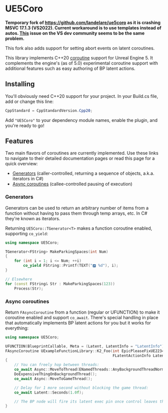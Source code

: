 # UE5Coro

**Temporary fork of https://github.com/landelare/ue5coro as it is crashing MSVC 17.1.3 (VS2022). Current workaround is to use templates instead of autos. [This](https://developercommunity.visualstudio.com/t/fatal-error-c1001-internal-compiler-error-compiler-9/1669485) issue on the VS dev community seems to be the same problem.**

This fork also adds support for setting abort events on latent coroutines.

This library implements C++20
[coroutine](https://en.cppreference.com/w/cpp/language/coroutines) support for
Unreal Engine 5. It complements the engine's (as of 5.0) experimental coroutine
support with additional features such as easy authoring of BP latent actions.

## Installing

You'll obviously need C\+\+20 support for your project.
In your Build.cs file, add or change this line:
```c#
CppStandard = CppStandardVersion.Cpp20;
```
Add `"UE5Coro"` to your dependency module names, enable the plugin, and you're
ready to go!

## Features

Two main flavors of coroutines are currently implemented.
Use these links to navigate to their detailed documentation pages or read this
page for a quick overview:

* [Generators](Docs/Generator.md) (caller-controlled, returning a sequence of
                                   objects, a.k.a. iterators in C#)
* [Async coroutines](Docs/Async.md) (callee-controlled pausing of execution)

### Generators

Generators can be used to return an arbitrary number of items from a function
without having to pass them through temp arrays, etc.
In C# they're known as iterators.

Returning `UE5Coro::TGenerator<T>` makes a function coroutine enabled, supporting
`co_yield`:

```cpp
using namespace UE5Coro;

TGenerator<FString> MakeParkingSpaces(int Num)
{
    for (int i = 1; i <= Num; ++i)
        co_yield FString::Printf(TEXT("🅿️ %d"), i);
}

// Elsewhere
for (const FString& Str : MakeParkingSpaces(123))
    Process(Str);
```

### Async coroutines

Return `FAsyncCoroutine` from a function (regular or UFUNCTION) to make it
coroutine enabled and support `co_await`. There's special handling in place that
automatically implements BP latent actions for you but it works for everything:

```cpp
using namespace UE5Coro;

UFUNCTION(BlueprintCallable, Meta = (Latent, LatentInfo = "LatentInfo"))
FAsyncCoroutine UExampleFunctionLibrary::K2_Foo(int EpicPleaseFixUE22342,
                                                FLatentActionInfo LatentInfo)
{
    // You can freely hop between threads:
    co_await Async::MoveToThread(ENamedThreads::AnyBackgroundThreadNormalTask);
    DoExpensiveThingOnBackgroundThread();
    co_await Async::MoveToGameThread();

    // Delay for 1 more second without blocking the game thread:
    co_await Latent::Seconds(1.0f);

    // The BP node will fire its latent exec pin once control leaves the coroutine.
}
```

